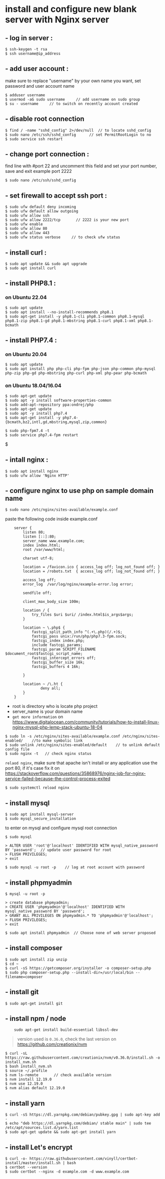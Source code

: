 # install and configure new blank server with Nginx server

## - log in server : 
```
$ ssh-keygen -t rsa
$ ssh username@ip_address
```
    
## - add user account :
make sure to replace "username" by your own name you want, set password and user account name
``` 
$ adduser username    
$ usermod -aG sudo username     // add username on sudo group
$ su - username     // to switch on recently account created
```
    
## - disable root connection
```
$ find / -name "sshd_config" 2>/dev/null  // to locate sshd_config
$ sudo nano /etc/ssh/sshd_config      // set PermitRootLogin to no
$ sudo service ssh restart
```
    
## - change port connection :
find line with #port 22 and uncomment this field and set your port number, save and exit example port 2222
```
$ sudo nano /etc/ssh/sshd_config
```

## - set firewall to accept ssh port :
```
$ sudo ufw default deny incoming
$ sudo ufw default allow outgoing
$ sudo ufw allow ssh
$ sudo ufw allow 2222/tcp       // 2222 is your new port
$ sudo ufw enable
$ sudo ufw allow 80
$ sudo ufw allow 443
$ sudo ufw status verbose     // to check ufw status
```
    
## - install curl :
```
$ sudo apt update && sudo apt upgrade
$ sudo apt install curl
```

## - install PHP8.1 :
### on Ubuntu 22.04
```
$ sudo apt update
$ sudo apt install --no-install-recommends php8.1
$ sudo apt-get install -y php8.1-cli php8.1-common php8.1-mysql php8.1-zip php8.1-gd php8.1-mbstring php8.1-curl php8.1-xml php8.1-bcmath

```
## - install PHP7.4 :
### on Ubuntu 20.04
```
$ sudo apt update
$ sudo apt install php php-cli php-fpm php-json php-common php-mysql php-zip php-gd php-mbstring php-curl php-xml php-pear php-bcmath

```
### on Ubuntu 18.04/16.04
```
$ sudo apt-get update
$ sudo apt -y install software-properties-common
$ sudo add-apt-repository ppa:ondrej/php
$ sudo apt-get update
$ sudo apt -y install php7.4
$ sudo apt-get install -y php7.4-{bcmath,bz2,intl,gd,mbstring,mysql,zip,common}
```
```
$ sudo php-fpm7.4 -t 
$ sudo service php7.4-fpm restart
```
$ 
## - intall nginx : 
```
$ sudo apt install nginx
$ sudo ufw allow 'Nginx HTTP'
```
    
## - configure nginx to use php on sample domain name
```
$ sudo nano /etc/nginx/sites-available/example.conf
```
    
paste the following code inside example.conf
```    
    server {
        listen 80;
        listen [::]:80;
        server_name www.example.com;
        index index.html;
        root /var/www/html;

        charset utf-8;

        location = /favicon.ico { access_log off; log_not_found off; }
        location = /robots.txt  { access_log off; log_not_found off; }

        access_log off;
        error_log  /var/log/nginx/example-error.log error;

        sendfile off;

        client_max_body_size 100m;

        location / {
            try_files $uri $uri/ /index.html$is_args$args;
        }

        location ~ \.php$ {
            fastcgi_split_path_info ^(.+\.php)(/.+)$;
            fastcgi_pass unix:/run/php/php7.3-fpm.sock;
            fastcgi_index index.php;
            include fastcgi_params;
            fastcgi_param SCRIPT_FILENAME $document_root$fastcgi_script_name;
            fastcgi_intercept_errors off;
            fastcgi_buffer_size 16k;
            fastcgi_buffers 4 16k;

        }

        location ~ /\.ht {
                deny all;
        }
    }
```
    

* root is directory who is locate php project
* server_name is your domain name
* `get more information` on https://www.digitalocean.com/community/tutorials/how-to-install-linux-nginx-mysql-php-lemp-stack-ubuntu-18-04

```
$ sudo ln -s /etc/nginx/sites-available/example.conf /etc/nginx/sites-enabled/    //to make symbolic link
$ sudo unlink /etc/nginx/sites-enabled/default    // to unlink default config file
$ sudo nginx -t   // check nginx status
```
`relaod nginx`, make sure that apache isn't install or any application use the port 80, if it's case fix it on https://stackoverflow.com/questions/35868976/nginx-job-for-nginx-service-failed-because-the-control-process-exited
```
$ sudo systemctl reload nginx 
```


    
## - install mysql
```
$ sudo apt install mysql-server
$ sudo mysql_secure_installation
```
to enter on mysql and configure mysql root connection
```
$ sudo mysql
```
```
> ALTER USER 'root'@'localhost' IDENTIFIED WITH mysql_native_password BY 'password';  // update user password for root
> FLUSH PRIVILEGES;
> exit
```
```
$ sudo mysql -u root -p    // log at root account with password
```

## - install phpmyadmin
```
$ mysql -u root -p

> create database phpmyadmin;
> CREATE USER 'phpmyadmin'@'localhost' IDENTIFIED WITH mysql_native_password BY 'password';
> GRANT ALL PRIVILEGES ON phpmyadmin.* TO 'phpmyadmin'@'localhost';
> FLUSH PRIVILEGES;
> exit

$ sudo apt install phpmyadmin  // Choose none of web server proposed
```    

## - install composer
```
$ sudo apt install zip unzip
$ cd ~
$ curl -sS https://getcomposer.org/installer -o composer-setup.php
$ sudo php composer-setup.php --install-dir=/usr/local/bin --filename=composer
```
    
## - install git
```
$ sudo apt-get install git
```
    
## - install npm / node
```
    sudo apt-get install build-essential libssl-dev
```
> version used is `0.36.0`, check the last version on https://github.com/creationix/nvm
```
$ curl -sL https://raw.githubusercontent.com/creationix/nvm/v0.36.0/install.sh -o install_nvm.sh
$ bash install_nvm.sh
$ source ~/.profile
$ nvm ls-remote       // check available version
$ nvm install 12.19.0
$ nvm use 12.19.0
$ nvm alias default 12.19.0
```
    
## - install yarn
```
$ curl -sS https://dl.yarnpkg.com/debian/pubkey.gpg | sudo apt-key add -
$ echo "deb https://dl.yarnpkg.com/debian/ stable main" | sudo tee /etc/apt/sources.list.d/yarn.list
$ sudo apt-get update && sudo apt-get install yarn  
```

## - install Let's encrypt
```
$ curl -o- https://raw.githubusercontent.com/vinyll/certbot-install/master/install.sh | bash
$ certbot --version
$ sudo certbot --nginx -d example.com -d www.example.com
```
